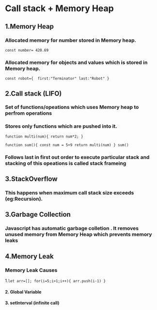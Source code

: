
# Call stack + Memory Heap

## 1.Memory Heap

### Allocated memory for number stored in Memory heap.
`const number= 420.69`  

 ### Allocated memory for objects and values which is stored in Memory heap.
`const robot={ 
 first:"Terminator"
 last:"Robot"
}
`


## 2.Call stack (LIFO)

### Set of functions/opeations which uses Memory heap to perfrom operations
### Stores only functions which are pushed into it.

` function multi(num){
return num*2;
} `

`function sum(){
const num = 5+9
return multi(num)
}
sum() `
### Follows last in first out order to execute particular stack and stacking of this opeations is called stack frameing


## 3.StackOverflow 

### This happens when maximum call stack size exceeds (eg:Recursion).


## 3.Garbage Collection

### Javascript has automatic garbage colletion . It removes unused memory from Memory Heap which prevents memory leaks
 
  
## 4.Memory Leak

### Memory Leak Causes
1.`let arr=[];
for(i=5;i>1;i++){
arr.push(i-1)
}`
 
 #### 2. Global Variable
 
 #### 3. setInterval (infinite call)
 
 


